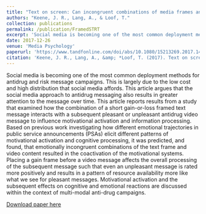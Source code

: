 ```yaml
---
title: "Text on screen: Can incongruent combinations of media frames and emotional trajectories elicit coactivation in the motivational systems. "
authors: "Keene, J. R., Lang, A., & Loof, T."
collection: publications
permalink: /publication/FramedSTRT
excerpt: 'Social media is becoming one of the most common deployment methods for antidrug and risk message campaigns. This is largely due to the low cost and high distribution that social media affords. This article argues that the social media approach to antidrug messaging also results in greater attention to the message over time. This article reports results from a study that examined how the combination of a short gain-or-loss framed text message interacts with a subsequent pleasant or unpleasant antidrug video message to influence motivational activation and information processing. Based on previous work investigating how different emotional trajectories in public service announcements (PSAs) elicit different patterns of motivational activation and cognitive processing, it was predicted, and found, that emotionally incongruent combinations of the text frame and video content resulted in the coactivation of the motivational systems. Placing a gain frame before a video message affects the overall processing of the subsequent message such that even an unpleasant message is rated more positively and results in a pattern of resource availability more like what we see for pleasant messages. Motivational activation and the subsequent effects on cognitive and emotional reactions are discussed within the context of multi-modal anti-drug campaigns.'
date: 2017-12-26
venue: 'Media Psychology'
paperurl: 'https://www.tandfonline.com/doi/abs/10.1080/15213269.2017.1412323'
citation: 'Keene, J. R., Lang, A., &amp; *Loof, T. (2017). Text on screen: Can incongruent combinations of media frames and emotional trajectories elicit coactivation in the motivational systems. Media Psychology. DOI:10.1080/15213269.2017.1412323'
---
```

Social media is becoming one of the most common deployment methods for antidrug and risk message campaigns. This is largely due to the low cost and high distribution that social media affords. This article argues that the social media approach to antidrug messaging also results in greater attention to the message over time. This article reports results from a study that examined how the combination of a short gain-or-loss framed text message interacts with a subsequent pleasant or unpleasant antidrug video message to influence motivational activation and information processing. Based on previous work investigating how different emotional trajectories in public service announcements (PSAs) elicit different patterns of motivational activation and cognitive processing, it was predicted, and found, that emotionally incongruent combinations of the text frame and video content resulted in the coactivation of the motivational systems. Placing a gain frame before a video message affects the overall processing of the subsequent message such that even an unpleasant message is rated more positively and results in a pattern of resource availability more like what we see for pleasant messages. Motivational activation and the subsequent effects on cognitive and emotional reactions are discussed within the context of multi-modal anti-drug campaigns.

[Download paper here](https://www.tandfonline.com/doi/abs/10.1080/15213269.2017.1412323)
